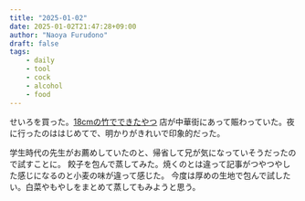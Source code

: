 ```yaml
---
title: "2025-01-02"
date: 2025-01-02T21:47:28+09:00
author: "Naoya Furudono"
draft: false
tags:
    - daily
    - tool
    - cock
    - alcohol
    - food
---
```


せいろを買った。[18cmの竹でできたやつ](https://www.shouhounet.jp/item-detail/1215821)
店が中華街にあって賑わっていた。夜に行ったのははじめてで、明かりがきれいで印象的だった。

学生時代の先生がお薦めしていたのと、帰省して兄が気になっていそうだったので試すことに。
餃子を包んで蒸してみた。焼くのとは違って記事がつやつやした感じになるのと小麦の味が違って感じた。
今度は厚めの生地で包んで試したい。白菜やもやしをまとめて蒸してもみようと思う。
